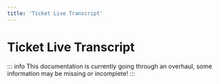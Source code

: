 ```yaml
---
title: 'Ticket Live Transcript'
---
```


# Ticket Live Transcript

::: info
This documentation is currently going through an overhaul, some information may be missing or incomplete!
:::
